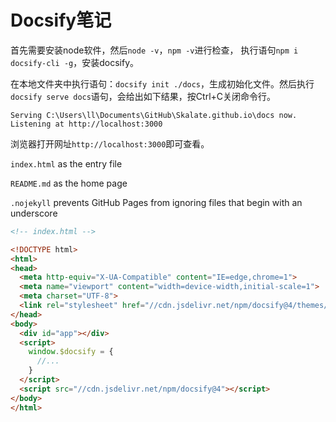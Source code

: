 
# Docsify笔记

首先需要安装node软件，然后`node -v`，`npm -v`进行检查，
执行语句`npm i docsify-cli -g`，安装docsify。

在本地文件夹中执行语句：`docsify init ./docs`，生成初始化文件。然后执行`docsify serve docs`语句，会给出如下结果，按Ctrl+C关闭命令行。

```
Serving C:\Users\ll\Documents\GitHub\Skalate.github.io\docs now.
Listening at http://localhost:3000
```

浏览器打开网址`http://localhost:3000`即可查看。

`index.html` as the entry file

`README.md` as the home page

`.nojekyll` prevents GitHub Pages from ignoring files that begin with an underscore



``` html
<!-- index.html -->

<!DOCTYPE html>
<html>
<head>
  <meta http-equiv="X-UA-Compatible" content="IE=edge,chrome=1">
  <meta name="viewport" content="width=device-width,initial-scale=1">
  <meta charset="UTF-8">
  <link rel="stylesheet" href="//cdn.jsdelivr.net/npm/docsify@4/themes/vue.css" />
</head>
<body>
  <div id="app"></div>
  <script>
    window.$docsify = {
      //...
    }
  </script>
  <script src="//cdn.jsdelivr.net/npm/docsify@4"></script>
</body>
</html>
```